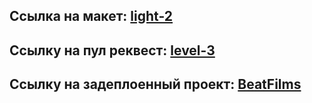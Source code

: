 ## Ссылка на макет: [light-2](https://www.figma.com/file/6FMWkB94wE7KTkcCgUXtnC/light-1?type=design&node-id=891-3857&mode=design&t=2o1n0jVrlmCiWxAF-0 "light-2")

## Ссылку на пул реквест: [level-3](https://github.com/MaxGerasin/movies-explorer-frontend/pull/2 "level-3")

## Ссылку на задеплоенный проект: [BeatFilms](https://beatfilms.maxgerasin.nomoredomainsicu.ru "BeatFilms")
